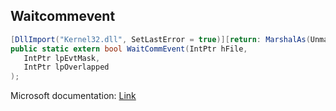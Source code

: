 ## Waitcommevent

```csharp
[DllImport("Kernel32.dll", SetLastError = true)][return: MarshalAs(UnmanagedType.Bool)]
public static extern bool WaitCommEvent(IntPtr hFile,
   IntPtr lpEvtMask,
   IntPtr lpOverlapped
);
```

Microsoft documentation: [Link](https://learn.microsoft.com/en-us/windows/win32/api/winbase/nf-winbase-waitcommevent)
